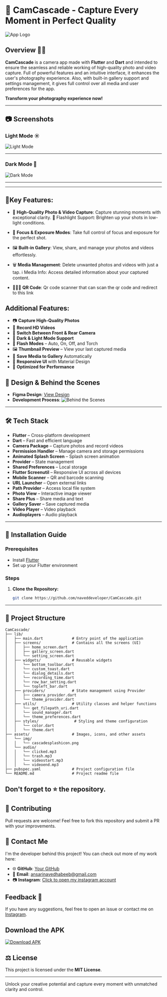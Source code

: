 # 📸 CamCascade - Capture Every Moment in Perfect Quality

![App Logo](assets/img/cascadesplashicon.png)

## Overview 💁🏻

**CamCascade** is a camera app made with **Flutter** and **Dart** and intended to ensure the seamless and reliable working of high-quality photo and video capture. Full of powerful features and an intuitive interface, it enhances the user's photography experience. Also, with built-in gallery support and settings management, it gives full control over all media and user preferences for the app.

**Transform your photography experience now!**

---

## 📷 Screenshots

### Light Mode ☀

![Light Mode](assets/img/camcasecadeanimationlight.gif)

---

### Dark Mode 🌙

![Dark Mode](assets/img/camcascadeanimationdark.gif)

---

---

## 🌟Key Features:

- 📸 **High-Quality Photo & Video Capture**: Capture stunning moments with exceptional clarity.
  🔦 Flashlight Support: Brighten up your shots in low-light conditions.

- 🎯 **Focus & Exposure Modes**: Take full control of focus and exposure for the perfect shot.

- 🖼️ **Built-in Gallery**: View, share, and manage your photos and videos effortlessly.

- 🗑️ **Media Management**: Delete unwanted photos and videos with just a tap.
  ℹ️ Media Info: Access detailed information about your captured content.

- 🧑🏻‍💻 **QR Code**: Qr code scanner that can scan the qr code and redirect to this link

## Additional Features:

- 📷 **Capture High-Quality Photos**
- 🎥 **Record HD Videos**
- 🔄 **Switch Between Front & Rear Camera**
- 🌙 **Dark & Light Mode Support**
- 🔦 **Flash Modes** – Auto, On, Off, and Torch
- 🖼️ **Thumbnail Preview** – View your last captured media
- 📂 **Save Media to Gallery** Automatically
- 📐 **Responsive UI** with Material Design
- 🚀 **Optimized for Performance**

## 🎨 Design & Behind the Scenes

- **Figma Design**: [View Design](https://www.figma.com/design/6xKXN2DvaOqtFVOFGPazSi/CamCascade?node-id=0-1&t=RYrjn5SftUaCkzLJ-1)
- **Development Process**: ![Behind the Scenes](assets/img/camcascadebts.png)

---

## 🛠️ Tech Stack

- **Flutter** – Cross-platform development
- **Dart** – Fast and efficient language
- **Camera Package** – Capture photos and record videos
- **Permission Handler** – Manage camera and storage permissions
- **Animated Splash Screen** – Splash screen animation
- **Provider** – State management
- **Shared Preferences** – Local storage
- **Flutter Screenutil** – Responsive UI across all devices
- **Mobile Scanner** – QR and barcode scanning
- **URL Launcher** – Open external links
- **Path Provider** – Access local file system
- **Photo View** – Interactive image viewer
- **Share Plus** – Share media and text
- **Gallery Saver** – Save captured media
- **Video Player** – Video playback
- **Audioplayers** – Audio playback

---

## 🚀 Installation Guide

### Prerequisites

- Install [Flutter](https://flutter.dev/docs/get-started/install)
- Set up your Flutter environment

### Steps

1. **Clone the Repository:**
   ```bash
   git clone https://github.com/naveddeveloper/CamCascade.git
   ```

---

## 📂 Project Structure

```
CamCascade/
├── lib/
│   ├── main.dart             # Entry point of the application
│   ├── screens/              # Contains all the screens (UI)
│   │   ├── home_screen.dart
│   │   ├── gallery_screen.dart
│   │   └── setting_screen.dart
│   ├── widgets/              # Reusable widgets
│   │   └── bottom_toolbar.dart
│   │   └── custom_toast.dart
│   │   └── dialog_details.dart
│   │   └── recording_time.dart
│   │   └── row_bar_setting.dart
│   │   └── topleft_bar.dart
│   ├── providers/            # State management using Provider
│   │   ├── camera_provider.dart
│   │   └── theme_provider.dart
│   ├── utils/                # Utility classes and helper functions
│   │   └── get_filepath_uri.dart
│   │   └── sound_manager.dart
│   │   └── theme_preferences.dart
│   ├── styles/                # Styling and theme configuration
│   │   └── color.dart
│   │   └── theme.dart
├── assets/                   # Images, icons, and other assets
│   └── img/
│   │   └── cascadesplashicon.png
│   └── audio/
│   │   └── clicked.mp3
│   │   └── trash.mp3
│   │   └── videostart.mp3
│   │   └── videoend.mp3
├── pubspec.yaml              # Project configuration file
└── README.md                 # Project readme file
```

## Don't forget to :star: the repository.

## 🤝 Contributing

Pull requests are welcome! Feel free to fork this repository and submit a PR with your improvements.

## 📧 Contact Me

I'm the developer behind this project! You can check out more of my work here:

- 🌐 **GitHub**: [Your GitHub](https://github.com/naveddeveloper)
- 📩 **Email**: ansarinavedhabeeb@gmail.com
- 📷 **Instagram**: [Click to open my instagram account](https://instagram.com/naveddeveloper)

## Feedback 💬

If you have any suggestions, feel free to open an issue or contact me on [Instagram](https://www.instagram.com/naveddeveloper).

## Download the APK
[![Download APK](https://img.shields.io/badge/Download-APK-blue?style=for-the-badge&logo=android)](https://drive.google.com/uc?id=1osj1S0apQewEC5WxfmYJCpm8-9mOf6L4&export=download)


## ⚖️ License

This project is licensed under the **MIT License**.

---

Unlock your creative potential and capture every moment with unmatched clarity and control.
